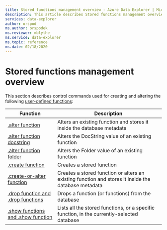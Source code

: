 ```yaml
---
title: Stored functions management overview - Azure Data Explorer | Microsoft Docs
description: This article describes Stored functions management overview in Azure Data Explorer.
services: data-explorer
author: orspod
ms.author: orspodek
ms.reviewer: mblythe
ms.service: data-explorer
ms.topic: reference
ms.date: 02/18/2020
---
```

# Stored functions management overview
This section describes control commands used for creating and altering the following [user-defined functions](../query/functions/user-defined-functions.md):

|Function |Description|
|---------|-----------|
|[.alter function](alter-function.md) |Alters an existing function and stores it inside the database metadata |
|[.alter function docstring](alter-docstring-function.md) |Alters the DocString value of an existing function |
|[.alter function folder](alter-folder-function.md) |Alters the Folder value of an existing function |
|[.create function](create-function.md) |Creates a stored function |
|[.create-or-alter function](create-alter-function.md) |Creates a stored function or alters an existing function and stores it inside the database metadata |
|[.drop function and .drop functions](drop-function.md) |Drops a function (or functions) from the database |
|[.show functions and .show function](show-function.md) |Lists all the stored functions, or a specific function, in the currently-selected database |
